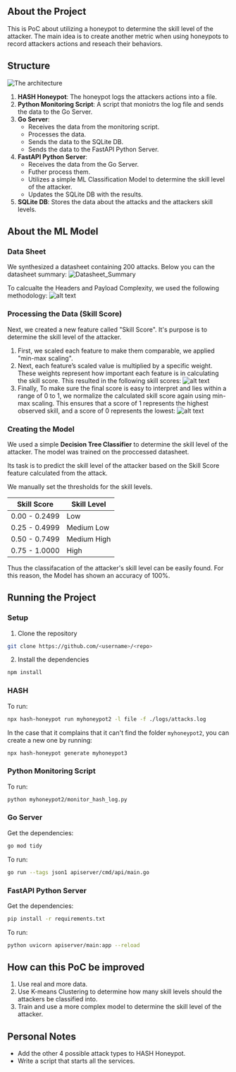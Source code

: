 ## About the Project

This is PoC about utilizing a honeypot to determine the skill level of the attacker. The main idea is to create another metric when using honeypots to record attackers actions and reseach their behaviors.

## Structure

![The architecture](imgs/arch.png)

1. **HASH Honeypot**: The honeypot logs the attackers actions into a file.
2. **Python Monitoring Script**: A script that moniotrs the log file and sends the data to the Go Server.
3. **Go Server**:
   - Receives the data from the monitoring script.
   - Processes the data.
   - Sends the data to the SQLite DB.
   - Sends the data to the FastAPI Python Server.
4. **FastAPI Python Server**:
   - Receives the data from the Go Server.
   - Futher process them.
   - Utilizes a simple ML Classification Model to determine the skill level of the attacker.
   - Updates the SQLite DB with the results.
5. **SQLite DB**: Stores the data about the attacks and the attackers skill levels.

## About the ML Model

### Data Sheet

We synthesized a datasheet containing 200 attacks. Below you can the datasheet summary:
![Datasheet_Summary](Datasheet_Summary.png)

To calcualte the Headers and Payload Complexity, we used the following methodology:
![alt text](Header_and_Payload_Complexity-1.png)

### Processing the Data (Skill Score)

Next, we created a new feature called "Skill Score". It's purpose is to determine the skill level of the attacker.

1. First, we scaled each feature to make them comparable, we applied "min-max scaling".
2. Next, each feature’s scaled value is multiplied by a specific weight. These weights represent how important each feature is in calculating the skill score. This resulted in the following skill scores:
   ![alt text](<Distribution of Skill Scores.png>)
3. Finally, To make sure the final score is easy to interpret and lies within a range of 0 to 1, we normalize the calculated skill score again using min-max scaling. This ensures that a score of 1 represents the highest observed skill, and a score of 0 represents the lowest:
   ![alt text](<Distribution of Normalized Skill Scores with KDE.png>)

### Creating the Model

We used a simple **Decision Tree Classifier** to determine the skill level of the attacker. The model was trained on the proccessed datasheet.

Its task is to predict the skill level of the attacker based on the Skill Score feature calculated from the attack.

We manually set the thresholds for the skill levels.

| Skill Score   | Skill Level |
| ------------- | ----------- |
| 0.00 - 0.2499 | Low         |
| 0.25 - 0.4999 | Medium Low  |
| 0.50 - 0.7499 | Medium High |
| 0.75 - 1.0000 | High        |

Thus the classifacation of the attacker's skill level can be easily found. For this reason, the Model has shown an accuracy of 100%.

## Running the Project

### Setup

1. Clone the repository

```bash
git clone https://github.com/<username>/<repo>
```

2. Install the dependencies

```bash
npm install
```

### HASH

To run:

```bash
npx hash-honeypot run myhoneypot2 -l file -f ./logs/attacks.log
```

In the case that it complains that it can't find the folder `myhoneypot2`, you can create a new one by running:

```bash
npx hash-honeypot generate myhoneypot3
```

### Python Monitoring Script

To run:

```bash
python myhoneypot2/monitor_hash_log.py
```

### Go Server

Get the dependencies:

```bash
go mod tidy
```

To run:

```bash
go run --tags json1 apiserver/cmd/api/main.go
```

### FastAPI Python Server

Get the dependencies:

```bash
pip install -r requirements.txt
```

To run:

```bash
python uvicorn apiserver/main:app --reload
```

## How can this PoC be improved

1. Use real and more data.
2. Use K-means Clustering to determine how many skill levels should the attackers be classified into.
3. Train and use a more complex model to determine the skill level of the attacker.

## Personal Notes
- Add the other 4 possible attack types to HASH Honeypot.
- Write a script that starts all the services.
